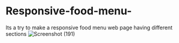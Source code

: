# Responsive-food-menu-
Its a try to make a responsive food menu web page having different sections
![Screenshot (191)](https://user-images.githubusercontent.com/58084456/141242005-e96a0a3f-c9b4-4891-bcba-58c0f3ca5279.png)
